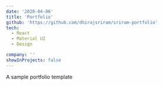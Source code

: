 ```yaml
---
date: '2020-04-06'
title: 'Portfolio'
github: 'https://github.com/dhirajsriram/sriram-portfolio'
tech:
  - React
  - Material UI
  - Design

company: ''
showInProjects: false
---
```


A sample portfolio template
